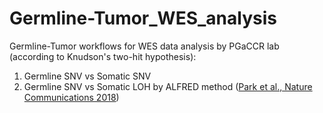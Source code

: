 # Germline-Tumor_WES_analysis
Germline-Tumor workflows for WES data analysis by PGaCCR lab (according to Knudson's two-hit hypothesis):
1. Germline SNV vs Somatic SNV
2. Germline SNV vs Somatic LOH by ALFRED method ([Park et al., Nature Communications 2018](https://doi.org/10.1038/s41467-018-04900-7))
